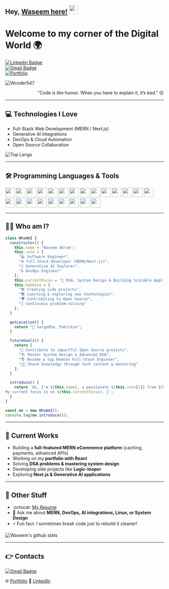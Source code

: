 ## Hey, [Waseem here!](https://github.com/Wcoder547) <img src="https://media.giphy.com/media/hvRJCLFzcasrR4ia7z/giphy.gif" width="28px" height="28px">

<h1>Welcome to my corner of the Digital World 🌍</h1>

[![Linkedin Badge](https://img.shields.io/badge/-WaseemAkram-blue?style=flat-square&logo=Linkedin&logoColor=white&link=https://www.linkedin.com/in/wasim-akram-dev/)](https://www.linkedin.com/in/wasim-akram-dev/)  
[![Gmail Badge](https://img.shields.io/badge/-malikwaseemshzad@gmail.com-c14438?style=flat-square&logo=Gmail&logoColor=white&link=mailto:malikwaseemshzad@gmail.com)](mailto:malikwaseemshzad@gmail.com)  
[![Portfolio](https://img.shields.io/badge/-Portfolio-black?style=flat-square&logo=react&logoColor=white&link=https://waseemmalikportfolio.netlify.app)](https://waseemmalikportfolio.netlify.app)  

<p align="left"> <img src="https://komarev.com/ghpvc/?username=Wcoder547" alt="Wcoder547" /> </p>

<div align="right">"Code is like humor. When you have to explain it, it’s bad." 😉</div>

---

## 💻 Technologies I Love

* Full-Stack Web Development (MERN / Next.js)
* Generative AI Integrations
* DevOps & Cloud Automation
* Open Source Collaboration

![Top Langs](https://github-readme-stats.vercel.app/api/top-langs/?username=Wcoder547&layout=compact)

---

## 🛠 Programming Languages & Tools
<img src="https://cdn.jsdelivr.net/gh/devicons/devicon/icons/react/react-original.svg" width="30"/> 
<img src="https://cdn.jsdelivr.net/gh/devicons/devicon/icons/javascript/javascript-original.svg" width="30"/> 
<img src="https://cdn.jsdelivr.net/gh/devicons/devicon/icons/typescript/typescript-original.svg" width="30"/> 
<img src="https://cdn.jsdelivr.net/gh/devicons/devicon/icons/html5/html5-original.svg" width="30"/> 
<img src="https://cdn.jsdelivr.net/gh/devicons/devicon/icons/css3/css3-original.svg" width="30"/> 
<img src="https://cdn.jsdelivr.net/gh/devicons/devicon/icons/sass/sass-original.svg" width="30"/> 
<img src="https://cdn.jsdelivr.net/gh/devicons/devicon/icons/bootstrap/bootstrap-original.svg" width="30"/> 
<img src="https://cdn.jsdelivr.net/gh/devicons/devicon/icons/tailwindcss/tailwindcss-original.svg" width="30"/>

<img src="https://cdn.jsdelivr.net/gh/devicons/devicon/icons/nodejs/nodejs-original.svg" width="30"/> 
<img src="https://cdn.jsdelivr.net/gh/devicons/devicon/icons/express/express-original.svg" width="30"/> 
<img src="https://cdn.jsdelivr.net/gh/devicons/devicon/icons/php/php-original.svg" width="30"/> 
<img src="https://cdn.jsdelivr.net/gh/devicons/devicon/icons/laravel/laravel-original.svg" width="30"/> 
<img src="https://cdn.jsdelivr.net/gh/devicons/devicon/icons/mongodb/mongodb-original.svg" width="30"/> 
<img src="https://cdn.jsdelivr.net/gh/devicons/devicon/icons/mysql/mysql-original.svg" width="30"/> 
<img src="https://cdn.jsdelivr.net/gh/devicons/devicon/icons/redis/redis-original.svg" width="30"/>  
<img src="https://cdn.jsdelivr.net/gh/devicons/devicon/icons/git/git-original.svg" width="30"/> 
<img src="https://cdn.jsdelivr.net/gh/devicons/devicon/icons/github/github-original.svg" width="30"/> 
<img src="https://cdn.jsdelivr.net/gh/devicons/devicon/icons/docker/docker-original.svg" width="30"/> 
<img src="https://cdn.jsdelivr.net/gh/devicons/devicon/icons/amazonwebservices/amazonwebservices-original-wordmark.svg" width="30"/> 
<img src="https://cdn.jsdelivr.net/gh/devicons/devicon/icons/vscode/vscode-original.svg" width="30"/>  
<img src="https://cdn.jsdelivr.net/gh/devicons/devicon/icons/wordpress/wordpress-plain.svg" width="30"/>  
<img src="https://cdn.jsdelivr.net/gh/devicons/devicon/icons/python/python-original.svg" width="30"/> 
<img src="https://cdn.jsdelivr.net/gh/devicons/devicon/icons/googlecloud/googlecloud-original.svg" width="30"/>  


---

## 👨‍💻 Who am I?

```javascript
class WhoAmI {
  constructor() {
    this.name = "Waseem Akram";
    this.role = [
      "💻 Software Engineer",
      "🌐 Full-Stack Developer (MERN/Next.js)",
      "🤖 Generative AI Explorer",
      "⚙️ DevOps Engineer"
    ];
    this.currentFocus = "🚀 DSA, System Design & Building Scalable Applications";
    this.hobbies = [
      "🛠 Creating side projects",
      "📚 Learning & exploring new technologies",
      "🌍 Contributing to Open Source",
      "🎯 Continuous problem-solving"
    ];
  }

  getLocation() {
    return "📍 Sargodha, Pakistan";
  }

  futureGoals() {
    return [
      "🤝 Contribute to impactful Open Source projects",
      "🏗 Master System Design & Advanced DSA",
      "🌎 Become a top Remote Full-Stack Engineer",
      "🧑‍🏫 Share knowledge through tech content & mentoring"
    ];
  }

  introduce() {
    return `Hi, I'm ${this.name}, a passionate ${this.role[1]} from ${this.getLocation()}. 
My current focus is on ${this.currentFocus}. 🚀`;
  }
}

const me = new WhoAmI();
console.log(me.introduce());
````

---

## 🔭 Current Works

* Building a **full-featured MERN eCommerce platform** (caching, payments, advanced APIs)
* Working on my **portfolio with React**
* Solving **DSA problems & mastering system design**
* Developing side projects like **Logic-looper**
* Exploring **Next.js & Generative AI applications**

---

## 📄 Other Stuff

* \:octocat: [My Resume](https://drive.google.com/) 
* 💬 Ask me about **MERN, DevOps, AI integrations, Linux, or System Design**
* ⚡ Fun fact: I sometimes break code just to rebuild it cleaner!

![Waseem's github stats](https://github-readme-stats.vercel.app/api?username=Wcoder547\&show_icons=true\&hide=issues)

---

## 👉 Contacts
[![Gmail Badge](https://img.shields.io/badge/-malikwaseemshzad@gmail.com-c14438?style=flat-square&logo=Gmail&logoColor=white&link=mailto:malikwaseemshzad@gmail.com)](mailto:malikwaseemshzad@gmail.com)

🌐 [Portfolio](https://waseemmalikportfolio.netlify.app)
🔗 [LinkedIn](https://www.linkedin.com/in/wasim-akram-dev/)

